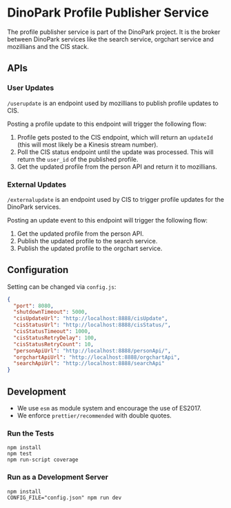# DinoPark Profile Publisher Service

The profile publisher service is part of the DinoPark project. It is the broker
between DinoPark services like the search service, orgchart service and mozillians
and the CIS stack.

## APIs

### User Updates

`/userupdate` is an endpoint used by mozillians to publish profile updates to CIS.

Posting a profile update to this endpoint will trigger the following flow:

1. Profile gets posted to the CIS endpoint, which will return an `updateId`
   (this will most likely be a Kinesis stream number).
2. Poll the CIS status endpoint until the update was processed. This will 
   return the `user_id` of the published profile.
3. Get the updated profile from the person API and return it to mozillians.

### External Updates

`/externalupdate` is an endpoint used by CIS to trigger profile updates for the
DinoPark services.

Posting an update event to this endpoint will trigger the following flow:

1. Get the updated profile from the person API.
2. Publish the updated profile to the search service.
3. Publish the updated profile to the orgchart service.

## Configuration

Setting can be changed via `config.js`:

```json
{
  "port": 8080,
  "shutdownTimeout": 5000,
  "cisUpdateUrl": "http://localhost:8888/cisUpdate",
  "cisStatusUrl": "http://localhost:8888/cisStatus/",
  "cisStatusTimeout": 1000,
  "cisStatusRetryDelay": 100,
  "cisStatusRetryCount": 10,
  "personApiUrl": "http://localhost:8888/personApi/",
  "orgchartApiUrl": "http://localhost:8888/orgchartApi",
  "searchApiUrl": "http://localhost:8888/searchApi"
}
```

## Development

- We use `esm` as module system and encourage the use of ES2017.
- We enforce `prettier/recommended` with double quotes.

### Run the Tests

```
npm install
npm test
npm run-script coverage
```

### Run as a Development Server

```
npm install
CONFIG_FILE="config.json" npm run dev
```